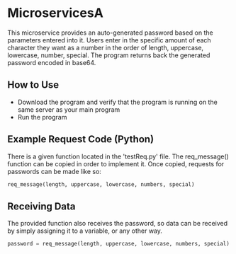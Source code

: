 # MicroservicesA

This microservice provides an auto-generated password based on the parameters entered into it. Users enter in the specific amount of each character they want as a number in the order of length, uppercase, lowercase, number, special. The program returns back the generated password encoded in base64.

## How to Use

- Download the program and verify that the program is running on the same server as your main program
- Run the program

## Example Request Code (Python)

There is a given function located in the 'testReq.py' file. The req_message() function can be copied in order to implement it.
Once copied, requests for passwords can be made like so:

```python
req_message(length, uppercase, lowercase, numbers, special)
```

## Receiving Data

The provided function also receives the password, so data can be received by simply assigning it to a variable, or any other way.

```python
password = req_message(length, uppercase, lowercase, numbers, special)
```
